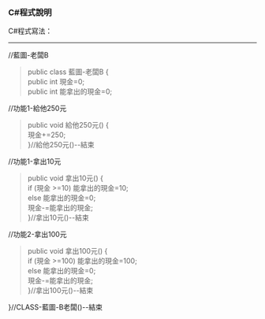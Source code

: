 ### C#程式說明

C#程式寫法：

---
//藍圖-老闆B
> public class 藍圖-老闆B {  
> public int 現金=0;  
> public int 能拿出的現金=0;

//功能1-給他250元
> public void 給他250元() {  
> 現金+=250;  
> }//給他250元()--結束

//功能1-拿出10元
> public void 拿出10元() {  
> if (現金 >=10)	能拿出的現金=10;  
> else				能拿出的現金=0;  
> 現金-=能拿出的現金;  
> }//拿出10元()--結束

//功能2-拿出100元
>public void 拿出100元() {  
> if (現金 >=100)	能拿出的現金=100;  
> else				能拿出的現金=0;  
> 現金-=能拿出的現金;  
>}//拿出100元()--結束

}//CLASS-藍圖-B老闆()--結束



